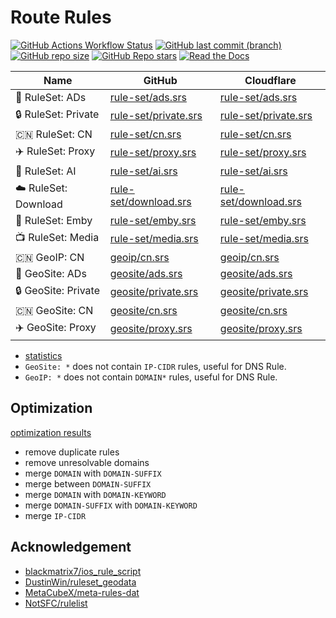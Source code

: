 # Route Rules

[![GitHub Actions Workflow Status](https://img.shields.io/github/actions/workflow/status/liblaf/route-rules/ci.yaml)](https://github.com/liblaf/route-rules/actions/workflows/ci.yaml)
[![GitHub last commit (branch)](https://img.shields.io/github/last-commit/liblaf/route-rules/sing?label=update)](https://github.com/liblaf/route-rules/tree/sing)
[![GitHub repo size](https://img.shields.io/github/repo-size/liblaf/route-rules)](https://github.com/liblaf/route-rules)
[![GitHub Repo stars](https://img.shields.io/github/stars/liblaf/route-rules)](https://github.com/liblaf/route-rules)
[![Read the Docs](https://img.shields.io/readthedocs/route-rules)](https://route-rules.readthedocs.io)

| Name                 | GitHub                                                                                        | Cloudflare                                                                      |
| -------------------- | --------------------------------------------------------------------------------------------- | ------------------------------------------------------------------------------- |
| 🛑 RuleSet: ADs      | [rule-set/ads.srs](https://github.com/liblaf/route-rules/raw/sing/rule-set/ads.srs)           | [rule-set/ads.srs](https://api.liblaf.me/rules/sing/rule-set/ads.srs)           |
| 🔒 RuleSet: Private  | [rule-set/private.srs](https://github.com/liblaf/route-rules/raw/sing/rule-set/private.srs)   | [rule-set/private.srs](https://api.liblaf.me/rules/sing/rule-set/private.srs)   |
| 🇨🇳 RuleSet: CN       | [rule-set/cn.srs](https://github.com/liblaf/route-rules/raw/sing/rule-set/cn.srs)             | [rule-set/cn.srs](https://api.liblaf.me/rules/sing/rule-set/cn.srs)             |
| ✈️ RuleSet: Proxy    | [rule-set/proxy.srs](https://github.com/liblaf/route-rules/raw/sing/rule-set/proxy.srs)       | [rule-set/proxy.srs](https://api.liblaf.me/rules/sing/rule-set/proxy.srs)       |
| 🤖 RuleSet: AI       | [rule-set/ai.srs](https://github.com/liblaf/route-rules/raw/sing/rule-set/ai.srs)             | [rule-set/ai.srs](https://api.liblaf.me/rules/sing/rule-set/ai.srs)             |
| ☁️ RuleSet: Download | [rule-set/download.srs](https://github.com/liblaf/route-rules/raw/sing/rule-set/download.srs) | [rule-set/download.srs](https://api.liblaf.me/rules/sing/rule-set/download.srs) |
| 🍟 RuleSet: Emby     | [rule-set/emby.srs](https://github.com/liblaf/route-rules/raw/sing/rule-set/emby.srs)         | [rule-set/emby.srs](https://api.liblaf.me/rules/sing/rule-set/emby.srs)         |
| 📺 RuleSet: Media    | [rule-set/media.srs](https://github.com/liblaf/route-rules/raw/sing/rule-set/media.srs)       | [rule-set/media.srs](https://api.liblaf.me/rules/sing/rule-set/media.srs)       |
| 🇨🇳 GeoIP: CN         | [geoip/cn.srs](https://github.com/liblaf/route-rules/raw/sing/geoip/cn.srs)                   | [geoip/cn.srs](https://api.liblaf.me/rules/sing/geoip/cn.srs)                   |
| 🛑 GeoSite: ADs      | [geosite/ads.srs](https://github.com/liblaf/route-rules/raw/sing/geosite/ads.srs)             | [geosite/ads.srs](https://api.liblaf.me/rules/sing/geosite/ads.srs)             |
| 🔒 GeoSite: Private  | [geosite/private.srs](https://github.com/liblaf/route-rules/raw/sing/geosite/private.srs)     | [geosite/private.srs](https://api.liblaf.me/rules/sing/geosite/private.srs)     |
| 🇨🇳 GeoSite: CN       | [geosite/cn.srs](https://github.com/liblaf/route-rules/raw/sing/geosite/cn.srs)               | [geosite/cn.srs](https://api.liblaf.me/rules/sing/geosite/cn.srs)               |
| ✈️ GeoSite: Proxy    | [geosite/proxy.srs](https://github.com/liblaf/route-rules/raw/sing/geosite/proxy.srs)         | [geosite/proxy.srs](https://api.liblaf.me/rules/sing/geosite/proxy.srs)         |

-   [statistics](https://liblaf.github.io/route-rules/stats/)
-   `GeoSite: *` does not contain `IP-CIDR` rules, useful for DNS Rule.
-   `GeoIP: *` does not contain `DOMAIN*` rules, useful for DNS Rule.

## Optimization

[optimization results](https://liblaf.github.io/route-rules/stats/)

-   remove duplicate rules
-   remove unresolvable domains
-   merge `DOMAIN` with `DOMAIN-SUFFIX`
-   merge between `DOMAIN-SUFFIX`
-   merge `DOMAIN` with `DOMAIN-KEYWORD`
-   merge `DOMAIN-SUFFIX` with `DOMAIN-KEYWORD`
-   merge `IP-CIDR`

## Acknowledgement

-   [blackmatrix7/ios_rule_script](https://github.com/blackmatrix7/ios_rule_script)
-   [DustinWin/ruleset_geodata](https://github.com/DustinWin/ruleset_geodata)
-   [MetaCubeX/meta-rules-dat](https://github.com/MetaCubeX/meta-rules-dat)
-   [NotSFC/rulelist](https://github.com/NotSFC/rulelist)
